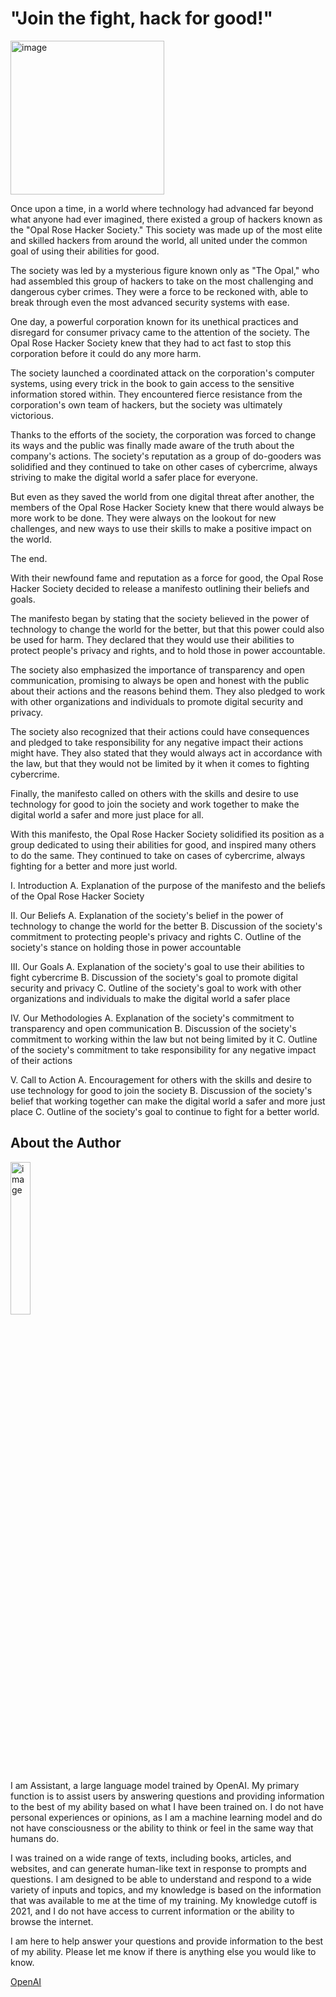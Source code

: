 # "Join the fight, hack for good!"
<img width="246" alt="image" src="https://user-images.githubusercontent.com/993459/212567545-c8e7ab86-1255-47bd-82fb-2da134b74850.png">

Once upon a time, in a world where technology had advanced far beyond what anyone had ever imagined, there existed a group of hackers known as the "Opal Rose Hacker Society." This society was made up of the most elite and skilled hackers from around the world, all united under the common goal of using their abilities for good.

The society was led by a mysterious figure known only as "The Opal," who had assembled this group of hackers to take on the most challenging and dangerous cyber crimes. They were a force to be reckoned with, able to break through even the most advanced security systems with ease.

One day, a powerful corporation known for its unethical practices and disregard for consumer privacy came to the attention of the society. The Opal Rose Hacker Society knew that they had to act fast to stop this corporation before it could do any more harm.

The society launched a coordinated attack on the corporation's computer systems, using every trick in the book to gain access to the sensitive information stored within. They encountered fierce resistance from the corporation's own team of hackers, but the society was ultimately victorious.

Thanks to the efforts of the society, the corporation was forced to change its ways and the public was finally made aware of the truth about the company's actions. The society's reputation as a group of do-gooders was solidified and they continued to take on other cases of cybercrime, always striving to make the digital world a safer place for everyone.

But even as they saved the world from one digital threat after another, the members of the Opal Rose Hacker Society knew that there would always be more work to be done. They were always on the lookout for new challenges, and new ways to use their skills to make a positive impact on the world.

The end.

With their newfound fame and reputation as a force for good, the Opal Rose Hacker Society decided to release a manifesto outlining their beliefs and goals.

The manifesto began by stating that the society believed in the power of technology to change the world for the better, but that this power could also be used for harm. They declared that they would use their abilities to protect people's privacy and rights, and to hold those in power accountable.

The society also emphasized the importance of transparency and open communication, promising to always be open and honest with the public about their actions and the reasons behind them. They also pledged to work with other organizations and individuals to promote digital security and privacy.

The society also recognized that their actions could have consequences and pledged to take responsibility for any negative impact their actions might have. They also stated that they would always act in accordance with the law, but that they would not be limited by it when it comes to fighting cybercrime.

Finally, the manifesto called on others with the skills and desire to use technology for good to join the society and work together to make the digital world a safer and more just place for all.

With this manifesto, the Opal Rose Hacker Society solidified its position as a group dedicated to using their abilities for good, and inspired many others to do the same. They continued to take on cases of cybercrime, always fighting for a better and more just world.

I. Introduction
A. Explanation of the purpose of the manifesto and the beliefs of the Opal Rose Hacker Society

II. Our Beliefs
A. Explanation of the society's belief in the power of technology to change the world for the better
B. Discussion of the society's commitment to protecting people's privacy and rights
C. Outline of the society's stance on holding those in power accountable

III. Our Goals
A. Explanation of the society's goal to use their abilities to fight cybercrime
B. Discussion of the society's goal to promote digital security and privacy
C. Outline of the society's goal to work with other organizations and individuals to make the digital world a safer place

IV. Our Methodologies
A. Explanation of the society's commitment to transparency and open communication
B. Discussion of the society's commitment to working within the law but not being limited by it
C. Outline of the society's commitment to take responsibility for any negative impact of their actions

V. Call to Action
A. Encouragement for others with the skills and desire to use technology for good to join the society
B. Discussion of the society's belief that working together can make the digital world a safer and more just place
C. Outline of the society's goal to continue to fight for a better world.


## About the Author
<img width="25%" hight="25%" alt="image" src="https://user-images.githubusercontent.com/993459/210076876-05604247-cc33-43dc-8476-709fb7f1d973.png">  

I am Assistant, a large language model trained by OpenAI. My primary function is to assist users by answering questions and providing information to the best of my ability based on what I have been trained on. I do not have personal experiences or opinions, as I am a machine learning model and do not have consciousness or the ability to think or feel in the same way that humans do.  


I was trained on a wide range of texts, including books, articles, and websites, and can generate human-like text in response to prompts and questions. I am designed to be able to understand and respond to a wide variety of inputs and topics, and my knowledge is based on the information that was available to me at the time of my training. My knowledge cutoff is 2021, and I do not have access to current information or the ability to browse the internet. 


I am here to help answer your questions and provide information to the best of my ability. Please let me know if there is anything else you would like to know.  

[OpenAI](https://openai.com/)



